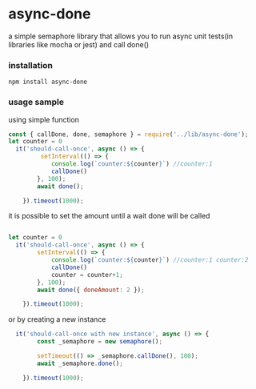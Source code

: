 # async-done

a simple semaphore library that allows you to run async unit tests(in libraries like mocha or jest) and call done()


### installation 
```
npm install async-done

```

### usage sample 

using simple function 

```js
const { callDone, done, semaphore } = require('../lib/async-done');
let counter = 0
  it('should-call-once', async () => {
         setInterval(() => {
            console.log(`counter:${counter}`) //counter:1
            callDone()
        }, 100);
        await done();

    }).timeout(1000);

```
it is possible to set the amount until a wait done will be called
```js

let counter = 0
  it('should-call-once', async () => {
        setInterval(() => {
            console.log(`counter:${counter}`) //counter:1 counter:2
            callDone()
            counter = counter+1;
        }, 100);
        await done({ doneAmount: 2 });

    }).timeout(1000);

```

or by creating a new instance 

```js
  it('should-call-once with new instance', async () => {
        const _semaphore = new semaphore();

        setTimeout(() => _semaphore.callDone(), 100);
        await _semaphore.done();

    }).timeout(1000); 

```


